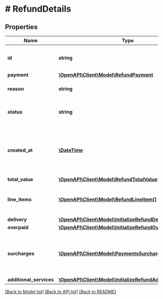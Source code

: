 # # RefundDetails

## Properties

Name | Type | Description | Notes
------------ | ------------- | ------------- | -------------
**id** | **string** | The payment refund identifier. | 
**payment** | [**\OpenAPI\Client\Model\RefundPayment**](RefundPayment.md) |  | [optional] 
**reason** | **string** | Reason for a payment refund. | 
**status** | **string** | Current status of payment refund. | 
**created_at** | [**\DateTime**](\DateTime.md) | Date and time when the refund was created provided in ISO 8601 format. | 
**total_value** | [**\OpenAPI\Client\Model\RefundTotalValue**](RefundTotalValue.md) |  | 
**line_items** | [**\OpenAPI\Client\Model\RefundLineItem[]**](RefundLineItem.md) | List of order&#39;s line items which can be refunded. | [optional] 
**delivery** | [**\OpenAPI\Client\Model\InitializeRefundDelivery**](InitializeRefundDelivery.md) |  | [optional] 
**overpaid** | [**\OpenAPI\Client\Model\InitializeRefundOverpaid**](InitializeRefundOverpaid.md) |  | [optional] 
**surcharges** | [**\OpenAPI\Client\Model\PaymentsSurcharge[]**](PaymentsSurcharge.md) | List of surcharges for payment which can be refunded. | [optional] 
**additional_services** | [**\OpenAPI\Client\Model\InitializeRefundAdditionalServices**](InitializeRefundAdditionalServices.md) |  | [optional] 

[[Back to Model list]](../../README.md#documentation-for-models) [[Back to API list]](../../README.md#documentation-for-api-endpoints) [[Back to README]](../../README.md)


